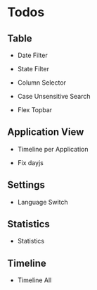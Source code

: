 # Todos

## Table

- Date Filter

- State Filter

- Column Selector

- Case Unsensitive Search

- Flex Topbar

## Application View

- Timeline per Application

- Fix dayjs

## Settings

- Language Switch

## Statistics

- Statistics

## Timeline

- Timeline All
